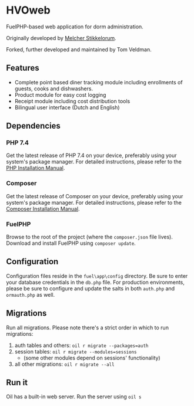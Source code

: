 # HVOweb
FuelPHP-based web application for dorm administration.

Originally developed by [Melcher Stikkelorum](https://github.com/MelcherSt/HTweb).

Forked, further developed and maintained by Tom Veldman.

## Features
* Complete point based diner tracking module including enrollments of guests, cooks and dishwashers. 
* Product module for easy cost logging
* Receipt module including cost distribution tools
* Bilingual user interface (Dutch and English)

## Dependencies
### PHP 7.4
Get the latest release of PHP 7.4 on your device, preferably using your system's package manager. For detailed instructions, please refer to the [PHP Installation Manual](https://www.php.net/manual/en/install.php).

### Composer
Get the latest release of Composer on your device, preferably using your system's package manager. For detailed instructions, please refer to the [Composer Installation Manual](https://getcomposer.org/doc/00-intro.md).

### FuelPHP
Browse to the root of the project (where the `composer.json` file lives).
Download and install FuelPHP using `composer update`.

## Configuration
Configuration files reside in the `fuel\app\config` directory.
Be sure to enter your database credentials in the `db.php` file.
For production environments, please be sure to configure and update the salts in both `auth.php` and `ormauth.php` as well.

## Migrations
Run all migrations. Please note there's a strict order in which to run migrations:
1. auth tables and others: `oil r migrate --packages=auth` 
3. session tables: `oil r migrate --modules=sessions`
   - (some other modules depend on sessions' functionality)
4. all other migrations: `oil r migrate --all`

## Run it
Oil has a built-in web server. Run the server using `oil s`
